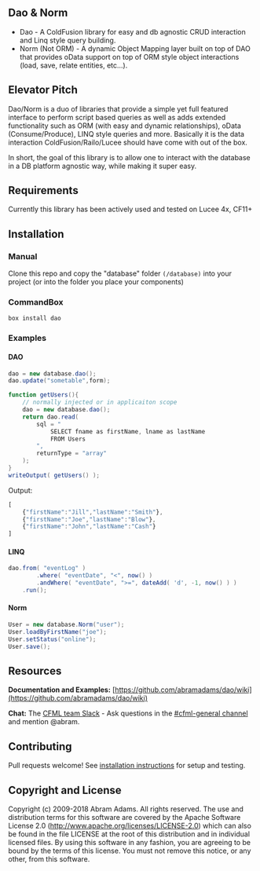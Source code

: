 ## Dao & Norm
* Dao - A ColdFusion library for easy and db agnostic CRUD interaction and Linq style query building.
* Norm (Not ORM) - A dynamic Object Mapping layer built on top of DAO that provides oData support on top of ORM style object interactions (load, save, relate entities, etc...).

## Elevator Pitch
Dao/Norm is a duo of libraries that provide a simple yet full featured interface to perform script based queries as well as adds extended functionality such as ORM (with easy and dynamic relationships), oData (Consume/Produce), LINQ style queries and more.  Basically it is the data interaction ColdFusion/Railo/Lucee should have come with out of the box.

In short, the goal of this library is to allow one to interact with the database in a DB platform agnostic way, while making it super easy.

## Requirements
Currently this library has been actively used and tested on Lucee 4x, CF11+

## Installation
### Manual
Clone this repo and copy the "database" folder `(/database)` into your project (or into the folder you place your components)
### CommandBox
`box install dao`

### Examples
#### DAO
```ActionScript
dao = new database.dao();
dao.update("sometable",form);
```
```ActionScript
function getUsers(){
	// normally injected or in applicaiton scope
	dao = new database.dao();
	return dao.read(
		sql = "
			SELECT fname as firstName, lname as lastName
			FROM Users
		",
		returnType = "array"
	);
}
writeOutput( getUsers() );
```
Output:
```JavaScript
[
	{"firstName":"Jill","lastName":"Smith"},
	{"firstName":"Joe","lastName":"Blow"},
	{"firstName":"John","lastName":"Cash"}
]
```
#### LINQ
```ActionScript
dao.from( "eventLog" )
		.where( "eventDate", "<", now() )
		.andWhere( "eventDate", ">=", dateAdd( 'd', -1, now() ) )
	.run();
```
#### Norm
```ActionScript
User = new database.Norm("user");
User.loadByFirstName("joe");
User.setStatus("online");
User.save();
```
## Resources

**Documentation and Examples:** [https://github.com/abramadams/dao/wiki](https://github.com/abramadams/dao/wiki)

**Chat:** The [CFML team Slack](http://cfml-slack.herokuapp.com) - Ask questions in the [#cfml-general channel](https://cfml.slack.com/messages/cfml-general/) and mention @abram.

## Contributing
Pull requests welcome! See [installation instructions](https://github.com/abramadams/dao/wiki/02-Extending%5CTesting) for setup and testing.

## Copyright and License

Copyright (c) 2009-2018 Abram Adams. All rights reserved.
The use and distribution terms for this software are covered by the Apache Software License 2.0 (http://www.apache.org/licenses/LICENSE-2.0) which can also be found in the file LICENSE at the root of this distribution and in individual licensed files.
By using this software in any fashion, you are agreeing to be bound by the terms of this license. You must not remove this notice, or any other, from this software.